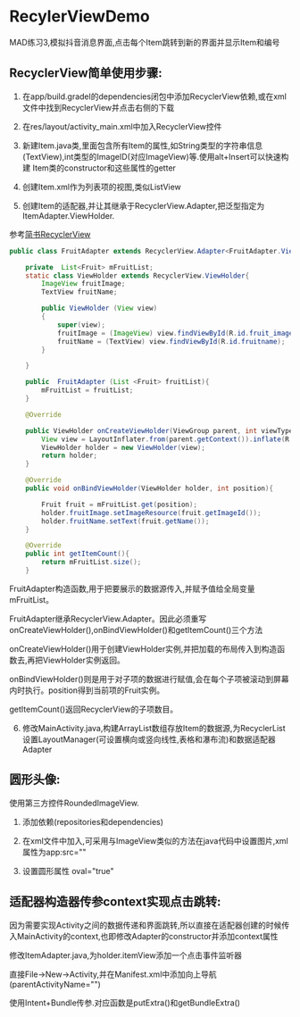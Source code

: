 # RecylerViewDemo
MAD练习3,模拟抖音消息界面,点击每个Item跳转到新的界面并显示Item和编号

## RecyclerView简单使用步骤:

1. 在app/build.gradel的dependencies闭包中添加RecyclerView依赖,或在xml文件中找到RecyclerView并点击右侧的下载

2. 在res/layout/activity_main.xml中加入RecyclerView控件

3. 新建Item.java类,里面包含所有Item的属性,如String类型的字符串信息(TextView),int类型的ImageID(对应ImageView)等.使用alt+Insert可以快速构建
Item类的constructor和这些属性的getter

4. 创建Item.xml作为列表项的视图,类似ListView

5. 创建Item的适配器,并让其继承于RecyclerView.Adapter,把泛型指定为ItemAdapter.ViewHolder.

参考[简书RecyclerView](https://www.jianshu.com/p/b4bb52cdbeb7)

```java
public class FruitAdapter extends RecyclerView.Adapter<FruitAdapter.ViewHolder> {

    private  List<Fruit> mFruitList;
    static class ViewHolder extends RecyclerView.ViewHolder{
        ImageView fruitImage;
        TextView fruitName;

        public ViewHolder (View view)
        {
            super(view);
            fruitImage = (ImageView) view.findViewById(R.id.fruit_image);
            fruitName = (TextView) view.findViewById(R.id.fruitname);
        }

    }

    public  FruitAdapter (List <Fruit> fruitList){
        mFruitList = fruitList;
    }

    @Override

    public ViewHolder onCreateViewHolder(ViewGroup parent, int viewType){
        View view = LayoutInflater.from(parent.getContext()).inflate(R.layout.fruit_item,parent,false);
        ViewHolder holder = new ViewHolder(view);
        return holder;
    }

    @Override
    public void onBindViewHolder(ViewHolder holder, int position){

        Fruit fruit = mFruitList.get(position);
        holder.fruitImage.setImageResource(fruit.getImageId());
        holder.fruitName.setText(fruit.getName());
    }

    @Override
    public int getItemCount(){
        return mFruitList.size();
    }
```
   FruitAdapter构造函数,用于把要展示的数据源传入,并赋予值给全局变量mFruitList。

   FruitAdapter继承RecyclerView.Adapter。因此必须重写onCreateViewHolder(),onBindViewHolder()和getItemCount()三个方法

   onCreateViewHolder()用于创建ViewHolder实例,并把加载的布局传入到构造函数去,再把ViewHolder实例返回。

   onBindViewHolder()则是用于对子项的数据进行赋值,会在每个子项被滚动到屏幕内时执行。position得到当前项的Fruit实例。

   getItemCount()返回RecyclerView的子项数目。

6. 修改MainActivity.java,构建ArrayList数组存放Item的数据源,为RecyclerList设置LayoutManager(可设置横向或竖向线性,表格和瀑布流)和数据适配器Adapter


## 圆形头像:

使用第三方控件RoundedImageView.

1. 添加依赖(repositories和dependencies)

2. 在xml文件中加入,可采用与ImageView类似的方法在java代码中设置图片,xml属性为app:src=""

3. 设置圆形属性 oval="true"


## 适配器构造器传参context实现点击跳转:

   因为需要实现Activity之间的数据传递和界面跳转,所以直接在适配器创建的时候传入MainActivity的context,也即修改Adapter的constructor并添加context属性

   修改ItemAdapter.java,为holder.itemView添加一个点击事件监听器

   直接File->New->Activity,并在Manifest.xml中添加向上导航(parentActivityName="")

   使用Intent+Bundle传参.对应函数是putExtra()和getBundleExtra()

